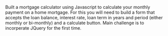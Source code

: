 Built a mortgage calculator using Javascript to calculate your monthly payment on a home mortgage. For this you will need to build a form that accepts the loan balance, interest rate, loan term in years and period (either monthly or bi-monthly) and a calculate button.
Main challenge is to incorperate JQuery for the first time.
